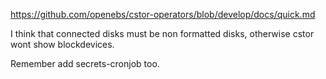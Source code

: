 https://github.com/openebs/cstor-operators/blob/develop/docs/quick.md

I think that connected disks must be non formatted disks, otherwise cstor wont show blockdevices.

Remember add secrets-cronjob too.